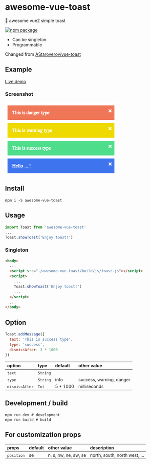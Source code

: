 # awesome-vue-toast
:whale: awesome vue2 simple toast

[![npm package](https://img.shields.io/npm/v/awesome-vue-toast.svg)](https://www.npmjs.com/package/awesome-vue-toast)


* Can be singleton
* Programmable

Changed from [AStaroverov/vue-toast](https://github.com/AStaroverov/vue-toast)

## Example

[Live demo](https://hiyali.github.io/awesome-vue-toast)

### Screenshot

![screenshot](https://raw.githubusercontent.com/hiyali/awesome-vue-toast/master/assets/toast-screenshot.png "screenshot")

## Install

```shell
npm i -S awesome-vue-toast
```

## Usage
```javascript
import Toast from 'awesome-vue-toast'
...
Toast.showToast('Enjoy toast!')
```

### Singleton

```html
<body>
  ...
  <script src="./awesome-vue-toast/build/js/toast.js"></script>
  <script>
    ...
    Toast.showToast('Enjoy toast!')
    ...
  </script>
  ...
</body>
```

## Option
```javascript
Toast.addMessage({
  text: 'This is success type',
  type: 'success',
  dismissAfter: 3 * 1000
})
```

| option         | type       |  default      | other value  |
| :------------- | :--------- | :------------ | :----------- |
| `text`         | `String`   |               |              |
| `type`         | `String`   | info          | success, warning, danger |
| `dismissAfter` | `Int`      | 5 * 1000      | milliseconds |

## Development / build
```shell
npm run dev # development
npm run build # build
```

## For customization props

| props         | default    | other value    | description    |
| :------------ | :--------- | :------------- | :------------- |
| `position`    | se         | n, s, nw, ne, sw, se | north, south, north west, ... |
